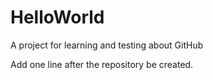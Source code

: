 # HelloWorld
A project for learning and testing about GitHub

Add one line after the repository be created.
